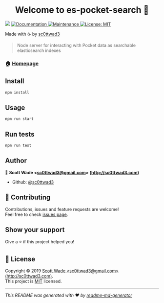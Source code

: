 <h1 align="center">Welcome to es-pocket-search 👋</h1>
<p>
  <img src="https://img.shields.io/badge/version-0.0.1-blue.svg?cacheSeconds=2592000" />
  <a href="https://github.com/sc0ttwad3/es-pocket-search#readme">
    <img alt="Documentation" src="https://img.shields.io/badge/documentation-yes-brightgreen.svg" target="_blank" />
  </a>
  <a href="https://github.com/sc0ttwad3/es-pocket-search/graphs/commit-activity">
    <img alt="Maintenance" src="https://img.shields.io/badge/Maintained%3F-yes-green.svg" target="_blank" />
  </a>
  <a href="https://github.com/sc0ttwad3/es-pocket-search/blob/master/LICENSE">
    <img alt="License: MIT" src="https://img.shields.io/badge/License-MIT-yellow.svg" target="_blank" />
  </a>
</p>

Made with ☕️ by [sc0ttwad3](http://www.sc0ttwad3.com)
> Node server for interacting with Pocket data as searchable elasticsearch indexes

### 🏠 [Homepage](https://github.com/sc0ttwad3/es-pocket-search#readme)

## Install

```sh
npm install
```

## Usage

```sh
npm run start
```

## Run tests

```sh
npm run test
```

## Author

👤 **Scott Wade &lt;sc0ttwad3@gmail.com&gt; (http://sc0ttwad3.com)**

* Github: [@sc0ttwad3](https://github.com/sc0ttwad3)

## 🤝 Contributing

Contributions, issues and feature requests are welcome!<br />Feel free to check [issues page](https://github.com/sc0ttwad3/es-pocket-search/issues).

## Show your support

Give a ⭐️ if this project helped you!

## 📝 License

Copyright © 2019 [Scott Wade &lt;sc0ttwad3@gmail.com&gt; (http://sc0ttwad3.com)](https://github.com/sc0ttwad3).<br />
This project is [MIT](https://github.com/sc0ttwad3/es-pocket-search/blob/master/LICENSE) licensed.

***
_This README was generated with ❤️ by [readme-md-generator](https://github.com/kefranabg/readme-md-generator)_
